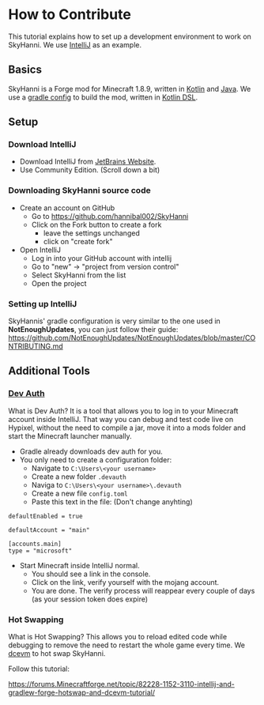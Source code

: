 # How to Contribute

This tutorial explains how to set up a development environment to work on SkyHanni. We
use [IntelliJ](https://www.jetbrains.com/idea/) as an example.

## Basics

SkyHanni is a Forge mod for Minecraft 1.8.9, written in [Kotlin](https://kotlinlang.org/) and [Java](https://www.java.com/en/).
We use a [gradle config](https://gradle.org/) to build the mod,
written in [Kotlin DSL](https://docs.gradle.org/current/userguide/kotlin_dsl.html).

## Setup

### Download IntelliJ

- Download IntelliJ from [JetBrains Website](https://www.jetbrains.com/idea/download/).
- Use Community Edition. (Scroll down a bit)

### Downloading SkyHanni source code

- Create an account on GitHub
    - Go to https://github.com/hannibal002/SkyHanni
    - Click on the Fork button to create a fork
        - leave the settings unchanged
        - click on "create fork"
- Open IntelliJ
    - Log in into your GitHub account with intellij
    - Go to "new" -> "project from version control"
    - Select SkyHanni from the list
    - Open the project

### Setting up IntelliJ

SkyHannis' gradle configuration is very similar to the one used in **NotEnoughUpdates**, you can just follow their
guide:
https://github.com/NotEnoughUpdates/NotEnoughUpdates/blob/master/CONTRIBUTING.md

## Additional Tools

### [Dev Auth](https://github.com/DJtheRedstoner/DevAuth)

What is Dev Auth? It is a tool that allows you to log in to your Minecraft account inside IntelliJ. That way you can
debug and test code live on Hypixel, without the need to compile a jar, move it into a mods folder and start the
Minecraft launcher manually.

- Gradle already downloads dev auth for you.
- You only need to create a configuration folder:
    - Navigate to `C:\Users\<your username>`
    - Create a new folder `.devauth`
    - Naviga to `C:\Users\<your username>\.devauth`
    - Create a new file `config.toml`
    - Paste this text in the file: (Don't change anyhting)

```
defaultEnabled = true

defaultAccount = "main"

[accounts.main]
type = "microsoft"
```

- Start Minecraft inside IntelliJ normal.
    - You should see a link in the console.
    - Click on the link, verify yourself with the mojang account.
    - You are done. The verify process will reappear every couple of days (as your session token does expire)

### Hot Swapping

What is Hot Swapping? This allows you to reload edited code while debugging to remove the need to restart
the whole game every time.
We [dcevm](https://dcevm.github.io/) to hot swap SkyHanni. 

Follow this tutorial:

https://forums.Minecraftforge.net/topic/82228-1152-3110-intellij-and-gradlew-forge-hotswap-and-dcevm-tutorial/
